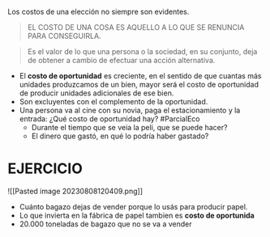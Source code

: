 Los costos de una elección no siempre son evidentes.
> EL COSTO DE UNA COSA ES AQUELLO A LO QUE SE RENUNCIA PARA CONSEGUIRLA.

> Es el valor de lo que una persona o la sociedad, en su conjunto, deja de obtener a cambio de efectuar una acción alternativa.

- El **costo de oportunidad** es creciente, en el sentido de que cuantas más unidades produzcamos de un bien, mayor será el costo de oportunidad de producir unidades adicionales de ese bien.
- Son excluyentes con el complemento de la oportunidad.
- Una persona va al cine con su novia, paga el estacionamiento y la entrada: ¿Qué costo de oportunidad hay? #ParcialEco
	- Durante el tiempo que se veia la peli, que se puede hacer?
	- El dinero que gastó, en qué lo podría haber gastado?


# EJERCICIO
![[Pasted image 20230808120409.png]]
- Cuánto bagazo dejas de vender porque lo usás para producir papel.
- Lo que invierta en la fábrica de papel tambien es **costo de oportunida**
- 20.000 toneladas de bagazo que no se va a vender